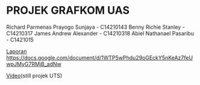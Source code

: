# PROJEK GRAFKOM UAS

Richard Parmenas Prayogo Sunjaya - C14210143
Benny Richie Stanley - C14210317
James Andrew Alexander - C14210318
Abiel Nathanael Pasaribu - C1421015

[Laporan](https://docs.google.com/document/d/1LzRxD6FNtpKouO7tITnnyhmNOIm4voqezqXR4yAI0fU/edit?usp=sharing)
https://docs.google.com/document/d/1WTP5wPhdu29oGEckY5nKeAz7feUwpJMyG7RMjB_adNw

[Video](https://youtu.be/jmv_8P_J9iE)(still projek UTS)
